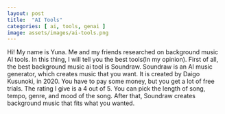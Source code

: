 ```yaml
---
layout: post
title:  "AI Tools"
categories: [ ai, tools, genai ]
image: assets/images/ai-tools.png
---
```


Hi! My name is Yuna. Me and my friends researched on background music AI tools. In this thing, I will tell you the best tools(In my opinion). First of all, the best background music ai tool is Soundraw. Soundraw is an AI music generator, which creates music that you want. It is created by Daigo Kusunoki, in 2020. You have to pay some money, but you get a lot of free trials. The rating I give is a 4 out of 5. You can pick the length of song, tempo, genre, and mood of the song. After that, Soundraw creates background music that fits what you wanted.